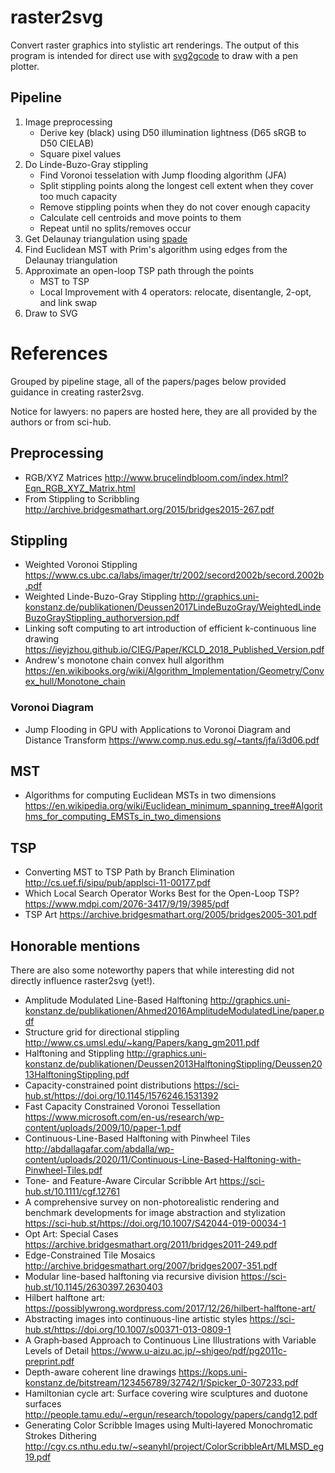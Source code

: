 # raster2svg

Convert raster graphics into stylistic art renderings. The output of this program is intended for direct use with [svg2gcode](https://github.com/sameer/svg2gcode) to draw with a pen plotter.

## Pipeline

1. Image preprocessing
    * Derive key (black) using D50 illumination lightness (D65 sRGB to D50 CIELAB)
    * Square pixel values
1. Do Linde-Buzo-Gray stippling
    * Find Voronoi tesselation with Jump flooding algorithm (JFA)
    * Split stippling points along the longest cell extent when they cover too much capacity
    * Remove stippling points when they do not cover enough capacity
    * Calculate cell centroids and move points to them
    * Repeat until no splits/removes occur
1. Get Delaunay triangulation using [spade](https://github.com/Stoeoef/spade)
1. Find Euclidean MST with Prim's algorithm using edges from the Delaunay triangulation
1. Approximate an open-loop TSP path through the points
    * MST to TSP
    * Local Improvement with 4 operators: relocate, disentangle, 2-opt, and link swap
1. Draw to SVG


# References

Grouped by pipeline stage, all of the papers/pages below provided guidance in creating raster2svg.

Notice for lawyers: no papers are hosted here, they are all provided by the authors or from sci-hub.

## Preprocessing

* RGB/XYZ Matrices http://www.brucelindbloom.com/index.html?Eqn_RGB_XYZ_Matrix.html
* From Stippling to Scribbling http://archive.bridgesmathart.org/2015/bridges2015-267.pdf

## Stippling

* Weighted Voronoi Stippling https://www.cs.ubc.ca/labs/imager/tr/2002/secord2002b/secord.2002b.pdf
* Weighted Linde-Buzo-Gray Stippling http://graphics.uni-konstanz.de/publikationen/Deussen2017LindeBuzoGray/WeightedLindeBuzoGrayStippling_authorversion.pdf
* Linking soft computing to art introduction of efficient k-continuous line drawing https://ieyjzhou.github.io/CIEG/Paper/KCLD_2018_Published_Version.pdf
* Andrew's monotone chain convex hull algorithm https://en.wikibooks.org/wiki/Algorithm_Implementation/Geometry/Convex_hull/Monotone_chain

### Voronoi Diagram

* Jump Flooding in GPU with Applications to Voronoi Diagram and Distance Transform https://www.comp.nus.edu.sg/~tants/jfa/i3d06.pdf

## MST

* Algorithms for computing Euclidean MSTs in two dimensions https://en.wikipedia.org/wiki/Euclidean_minimum_spanning_tree#Algorithms_for_computing_EMSTs_in_two_dimensions

## TSP

* Converting MST to TSP Path by Branch Elimination http://cs.uef.fi/sipu/pub/applsci-11-00177.pdf
* Which Local Search Operator Works Best for the Open-Loop TSP? https://www.mdpi.com/2076-3417/9/19/3985/pdf
* TSP Art https://archive.bridgesmathart.org/2005/bridges2005-301.pdf

## Honorable mentions

There are also some noteworthy papers that while interesting did not directly influence raster2svg (yet!).

* Amplitude Modulated Line-Based Halftoning http://graphics.uni-konstanz.de/publikationen/Ahmed2016AmplitudeModulatedLine/paper.pdf
* Structure grid for directional stippling http://www.cs.umsl.edu/~kang/Papers/kang_gm2011.pdf
* Halftoning and Stippling http://graphics.uni-konstanz.de/publikationen/Deussen2013HalftoningStippling/Deussen2013HalftoningStippling.pdf
* Capacity-constrained point distributions https://sci-hub.st/https://doi.org/10.1145/1576246.1531392
* Fast Capacity Constrained Voronoi Tessellation https://www.microsoft.com/en-us/research/wp-content/uploads/2009/10/paper-1.pdf
* Continuous-Line-Based Halftoning with Pinwheel Tiles http://abdallagafar.com/abdalla/wp-content/uploads/2020/11/Continuous-Line-Based-Halftoning-with-Pinwheel-Tiles.pdf
* Tone- and Feature-Aware Circular Scribble Art https://sci-hub.st/10.1111/cgf.12761
* A comprehensive survey on non-photorealistic rendering and benchmark developments for image abstraction and stylization https://sci-hub.st/https://doi.org/10.1007/S42044-019-00034-1
* Opt Art: Special Cases https://archive.bridgesmathart.org/2011/bridges2011-249.pdf
* Edge-Constrained Tile Mosaics http://archive.bridgesmathart.org/2007/bridges2007-351.pdf
* Modular line-based halftoning via recursive division https://sci-hub.st/10.1145/2630397.2630403
* Hilbert halftone art: https://possiblywrong.wordpress.com/2017/12/26/hilbert-halftone-art/
* Abstracting images into continuous-line artistic styles https://sci-hub.st/https://doi.org/10.1007/s00371-013-0809-1
* A Graph‐based Approach to Continuous Line Illustrations with Variable Levels of Detail https://www.u-aizu.ac.jp/~shigeo/pdf/pg2011c-preprint.pdf
* Depth-aware coherent line drawings https://kops.uni-konstanz.de/bitstream/123456789/32742/1/Spicker_0-307233.pdf
* Hamiltonian cycle art: Surface covering wire sculptures and duotone surfaces http://people.tamu.edu/~ergun/research/topology/papers/candg12.pdf
* Generating Color Scribble Images using Multi‐layered Monochromatic Strokes Dithering http://cgv.cs.nthu.edu.tw/~seanyhl/project/ColorScribbleArt/MLMSD_eg19.pdf